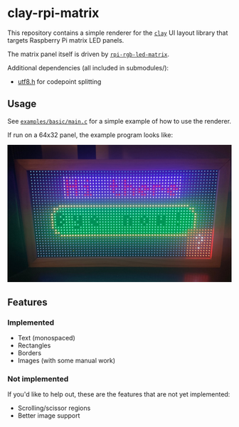 # clay-rpi-matrix

This repository contains a simple renderer for the [`clay`](https://github.com/nicbarker/clay) UI
layout library that targets Raspberry Pi matrix LED panels.

The matrix panel itself is driven by [`rpi-rgb-led-matrix`](https://github.com/hzeller/rpi-rgb-led-matrix).

Additional dependencies (all included in submodules/):
- [utf8.h](https://github.com/sheredom/utf8.h) for codepoint splitting

## Usage

See [`examples/basic/main.c`](examples/basic/main.c) for a simple example of how to use the renderer.

If run on a 64x32 panel, the example program looks like:

![preview of the example on hardware](./examples/basic/output.jpg)

## Features
### Implemented
- Text (monospaced)
- Rectangles
- Borders
- Images (with some manual work)

### Not implemented

If you'd like to help out, these are the features that are not yet implemented:

- Scrolling/scissor regions
- Better image support

